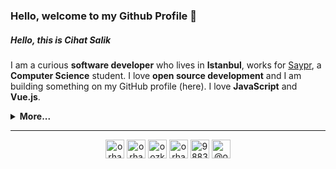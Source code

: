 <h3> Hello, welcome to my Github Profile 👋 </h3>
<h5>Hello, this is <b>Cihat Salik</b></h5>

I am a curious <b>software developer</b> who lives in <b>Istanbul</b>, works for <a href="https://saypr.com/">Saypr</a>, a <b>Computer Science</b> student. I love <b>open source development</b> and I am building something on my GitHub profile (here). I love <b>JavaScript</b> and <b>Vue.js</b>.
<details>
  <summary><b>More...</b></summary>
  <div>
<a href="#" >
  <img align="center" src="https://github-readme-stats.anuraghazra1.vercel.app/api?username=cihat&show_icons=true&include_all_commits=true" alt="Cihat's github stats" />
</a>

<a href="#">
  <img align="center" src="https://github-readme-stats.anuraghazra1.vercel.app/api/top-langs/?username=cihat&layout=compact" />
</a>

</div>
<a  href="#">
    <img src="https://komarev.com/ghpvc/?username=cihat">
</a>
<a  href ="https://www.codewars.com/users/cihatdev"> <img align="right" src="https://www.codewars.com/users/cihatdev/badges/micro"><a/>
</details>

<hr/>
<p align="center">  
<a href="https://codepen.io/cihatsalik02" target="blank"><img align="center" src="https://cdn.jsdelivr.net/npm/simple-icons@3.0.1/icons/codepen.svg" alt="orhando" height="30" width="30" /></a>  
<a href="https://dev.to/cihatsalik02" target="blank"><img align="center" src="https://cdn.jsdelivr.net/npm/simple-icons@3.0.1/icons/dev-dot-to.svg" alt="orhanozkercin" height="30" width="30" /></a>  
<a href="https://twitter.com/chtslk" target="blank"><img align="center" src="https://cdn.jsdelivr.net/npm/simple-icons@3.0.1/icons/twitter.svg" alt="oozkercin" height="30" width="30" /></a>  
<a href="https://www.linkedin.com/in/cihatsalik/" target="blank"><img align="center" src="https://cdn.jsdelivr.net/npm/simple-icons@3.0.1/icons/linkedin.svg" alt="orhanozkercin" height="30" width="30" /></a>  
<a href="https://stackoverflow.com/users/12350369/cihat-salik" target="blank"><img align="center" src="https://cdn.jsdelivr.net/npm/simple-icons@3.0.1/icons/stackoverflow.svg" alt="9883034" height="30" width="30" /></a>  
<a href="https://cihatdev.medium.com/" target="blank"><img align="center" src="https://cdn.jsdelivr.net/npm/simple-icons@3.0.1/icons/medium.svg" alt="@orhanozkercin" height="30" width="30" /></a>  
</p>
